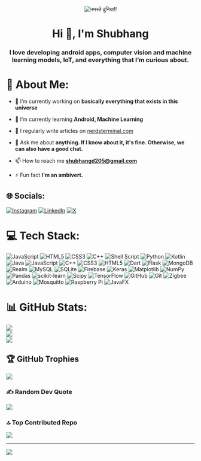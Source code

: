 <p align="center">
  <img src="https://capsule-render.vercel.app/api?type=venom&height=300&color=gradient&text=नमस्ते%20दुनिया!!&section=header&reversal=false&textBg=false&descAlign=50" alt="नमस्ते दुनिया!!">
</p>
<h1 align="center">Hi 👋, I'm Shubhang</h1>
<h3 align="center">I love developing android apps, computer vision and machine learning models, IoT, and everything that I’m curious about.</h3>

# 💫 About Me:
- 🔭 I’m currently working on **basically everything that exists in this universe**

- 🌱 I’m currently learning **Android, Machine Learning**

- 📝 I regularly write articles on [nerdsterminal.com](nerdsterminal.com)

- 💬 Ask me about **anything. If I know about it, it's fine. Otherwise, we can also have a good chat.**

- 📫 How to reach me **shubhangd205@gmail.com**

- ⚡ Fun fact **I'm an ambivert.**


## 🌐 Socials:
[![Instagram](https://img.shields.io/badge/Instagram-%23E4405F.svg?logo=Instagram&logoColor=white)](https://instagram.com/shubhang._.d) [![LinkedIn](https://img.shields.io/badge/LinkedIn-%230077B5.svg?logo=linkedin&logoColor=white)](https://linkedin.com/in/shubhang-dixit) [![X](https://img.shields.io/badge/X-black.svg?logo=X&logoColor=white)](https://x.com/shubhang_dixit) 

# 💻 Tech Stack:
![JavaScript](https://img.shields.io/badge/javascript-%23323330.svg?style=for-the-badge&logo=javascript&logoColor=%23F7DF1E) ![HTML5](https://img.shields.io/badge/html5-%23E34F26.svg?style=for-the-badge&logo=html5&logoColor=white) ![CSS3](https://img.shields.io/badge/css3-%231572B6.svg?style=for-the-badge&logo=css3&logoColor=white) ![C++](https://img.shields.io/badge/c++-%2300599C.svg?style=for-the-badge&logo=c%2B%2B&logoColor=white) ![Shell Script](https://img.shields.io/badge/shell_script-%23121011.svg?style=for-the-badge&logo=gnu-bash&logoColor=white) ![Python](https://img.shields.io/badge/python-3670A0?style=for-the-badge&logo=python&logoColor=ffdd54) ![Kotlin](https://img.shields.io/badge/kotlin-%237F52FF.svg?style=for-the-badge&logo=kotlin&logoColor=white) ![Java](https://img.shields.io/badge/java-%23ED8B00.svg?style=for-the-badge&logo=openjdk&logoColor=white) ![JavaScript](https://img.shields.io/badge/javascript-%23323330.svg?style=for-the-badge&logo=javascript&logoColor=%23F7DF1E) ![C++](https://img.shields.io/badge/c++-%2300599C.svg?style=for-the-badge&logo=c%2B%2B&logoColor=white) ![CSS3](https://img.shields.io/badge/css3-%231572B6.svg?style=for-the-badge&logo=css3&logoColor=white) ![HTML5](https://img.shields.io/badge/html5-%23E34F26.svg?style=for-the-badge&logo=html5&logoColor=white) ![Dart](https://img.shields.io/badge/dart-%230175C2.svg?style=for-the-badge&logo=dart&logoColor=white) ![Flask](https://img.shields.io/badge/flask-%23000.svg?style=for-the-badge&logo=flask&logoColor=white) ![MongoDB](https://img.shields.io/badge/MongoDB-%234ea94b.svg?style=for-the-badge&logo=mongodb&logoColor=white) ![Realm](https://img.shields.io/badge/Realm-39477F?style=for-the-badge&logo=realm&logoColor=white) ![MySQL](https://img.shields.io/badge/mysql-4479A1.svg?style=for-the-badge&logo=mysql&logoColor=white) ![SQLite](https://img.shields.io/badge/sqlite-%2307405e.svg?style=for-the-badge&logo=sqlite&logoColor=white) ![Firebase](https://img.shields.io/badge/firebase-a08021?style=for-the-badge&logo=firebase&logoColor=ffcd34) ![Keras](https://img.shields.io/badge/Keras-%23D00000.svg?style=for-the-badge&logo=Keras&logoColor=white) ![Matplotlib](https://img.shields.io/badge/Matplotlib-%23ffffff.svg?style=for-the-badge&logo=Matplotlib&logoColor=black) ![NumPy](https://img.shields.io/badge/numpy-%23013243.svg?style=for-the-badge&logo=numpy&logoColor=white) ![Pandas](https://img.shields.io/badge/pandas-%23150458.svg?style=for-the-badge&logo=pandas&logoColor=white) ![scikit-learn](https://img.shields.io/badge/scikit--learn-%23F7931E.svg?style=for-the-badge&logo=scikit-learn&logoColor=white) ![Scipy](https://img.shields.io/badge/SciPy-%230C55A5.svg?style=for-the-badge&logo=scipy&logoColor=%white) ![TensorFlow](https://img.shields.io/badge/TensorFlow-%23FF6F00.svg?style=for-the-badge&logo=TensorFlow&logoColor=white) ![GitHub](https://img.shields.io/badge/github-%23121011.svg?style=for-the-badge&logo=github&logoColor=white) ![Git](https://img.shields.io/badge/git-%23F05033.svg?style=for-the-badge&logo=git&logoColor=white) ![Zigbee](https://img.shields.io/badge/zigbee-%23EB0443.svg?style=for-the-badge&logo=zigbee&logoColor=white) ![Arduino](https://img.shields.io/badge/-Arduino-00979D?style=for-the-badge&logo=Arduino&logoColor=white) ![Mosquitto](https://img.shields.io/badge/mosquitto-%233C5280.svg?style=for-the-badge&logo=eclipsemosquitto&logoColor=white) ![Raspberry Pi](https://img.shields.io/badge/-RaspberryPi-C51A4A?style=for-the-badge&logo=Raspberry-Pi) ![JavaFX](https://img.shields.io/badge/javafx-%23FF0000.svg?style=for-the-badge&logo=javafx&logoColor=white)
# 📊 GitHub Stats:
![](https://github-readme-stats.vercel.app/api?username=shubhang-d&theme=dark&hide_border=false&include_all_commits=true&count_private=true)<br/>
![](https://github-readme-streak-stats.herokuapp.com/?user=shubhang-d&theme=dark&hide_border=false)<br/>
![](https://github-readme-stats.vercel.app/api/top-langs/?username=shubhang-d&theme=dark&hide_border=false&include_all_commits=true&count_private=true&layout=compact)

## 🏆 GitHub Trophies
![](https://github-profile-trophy.vercel.app/?username=shubhang-d&theme=radical&no-frame=false&no-bg=false&margin-w=4)

### ✍️ Random Dev Quote
![](https://quotes-github-readme.vercel.app/api?type=horizontal&theme=tokyonight)

### 🔝 Top Contributed Repo
![](https://github-contributor-stats.vercel.app/api?username=shubhang-d&limit=5&theme=dark&combine_all_yearly_contributions=true)

---
[![](https://visitcount.itsvg.in/api?id=shubhang-d&icon=0&color=0)](https://visitcount.itsvg.in)

<!-- Proudly created with GPRM ( https://gprm.itsvg.in ) -->
